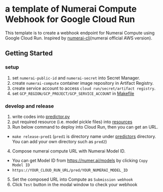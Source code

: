 # a template of Numerai Compute Webhook for Google Cloud Run

This template is to create a webhook endpoint for Numerai Compute using Google Cloud Run.
Inspired by [numerai-cli](https://github.com/numerai/numerai-cli)(numerai official AWS version).

## Getting Started

### setup

1. set `numerai-public-id` and `numerai-secret` into Secret Manager.
2. create `numerai-compute` container image repository in Artifact Registry.
3. create service account to access `cloud run/secret/artifact registry`.
4. set `GCP_REGION/GCP_PROJECT/GCP_SERVICE_ACCOUNT` in [Makefile](./Makefile)

### develop and release


1. write codes into [predictor.py](./predictors/pred1)
2. put required resource (i.e. model pickle files) into [resources](./predictors/pred1/resources)
3. Run below command to deploy into Cloud Run, then you can get an URL.
  - `make release-pred1` (`pred1` is directory name under [predictors](./predictors) directory. You can add your own directory such as `pred2`)
4. Compose numerai compute URL with Numerai Model ID.
  - You can get Model ID from https://numer.ai/models by clicking `Copy Model ID`
  - `https://YOUR_CLOUD_RUN_URL/pred/YOUR_NUMERAI_MODEL_ID`
5. Set the composed URL into Compute as `Submission webhook`
6. Click `Test` button in the modal window to check your webhook


